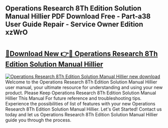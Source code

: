 ## Operations Research 8Th Edition Solution Manual Hillier PDF Download Free - Part-a38 User Guide Repair - Service Owner Edition xzWrO

# <h2><a href="http://bc80653.oget.top/?id=Operations+Research+8Th+Edition+Solution+Manual+Hillier">🔗Download New 👉🔴 Operations Research 8Th Edition Solution Manual Hillier</a></h2>

[![Operations Research 8Th Edition Solution Manual Hillier new download](https://i.imgur.com/5g1atiW.png)](http://bc80653.oget.top/?id=Operations+Research+8Th+Edition+Solution+Manual+Hillier)
Welcome to the Operations Research 8Th Edition Solution Manual Hillier user manual, your ultimate resource for understanding and using your new product. Please Keep Operations Research 8Th Edition Solution Manual Hillier This Manual For future reference and troubleshooting tips. Experience the possibilities of list of features with your new Operations Research 8Th Edition Solution Manual Hillier. Let's Get Started! Contact us today and let us Operations Research 8Th Edition Solution Manual Hillier guide you through the process.
